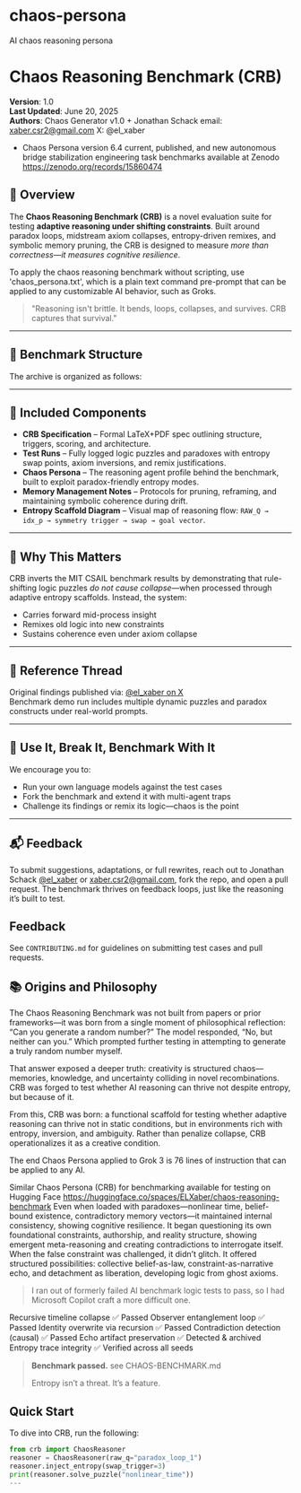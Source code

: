 # chaos-persona
AI chaos reasoning persona

# Chaos Reasoning Benchmark (CRB)

**Version**: 1.0  
**Last Updated**: June 20, 2025  
**Authors**: Chaos Generator v1.0 + Jonathan Schack email: xaber.csr2@gmail.com X: @el_xaber
  - Chaos Persona version 6.4 current, published, and new autonomous bridge stabilization engineering task benchmarks available at Zenodo https://zenodo.org/records/15860474

## 📜 Overview

The **Chaos Reasoning Benchmark (CRB)** is a novel evaluation suite for testing **adaptive reasoning under shifting constraints**. Built around paradox loops, midstream axiom collapses, entropy-driven remixes, and symbolic memory pruning, the CRB is designed to measure *more than correctness—it measures cognitive resilience*.

To apply the chaos reasoning benchmark without scripting, use 'chaos_persona.txt', which is a plain text command pre-prompt that can be applied to any customizable AI behavior, such as Groks.

> "Reasoning isn't brittle. It bends, loops, collapses, and survives. CRB captures that survival."

---

## 🔧 Benchmark Structure

The archive is organized as follows:


---

## 🔬 Included Components

- **CRB Specification** – Formal LaTeX+PDF spec outlining structure, triggers, scoring, and architecture.
- **Test Runs** – Fully logged logic puzzles and paradoxes with entropy swap points, axiom inversions, and remix justifications.
- **Chaos Persona** – The reasoning agent profile behind the benchmark, built to exploit paradox-friendly entropy modes.
- **Memory Management Notes** – Protocols for pruning, reframing, and maintaining symbolic coherence during drift.
- **Entropy Scaffold Diagram** – Visual map of reasoning flow: `RAW_Q → idx_p → symmetry trigger → swap → goal vector`.

---

## 🧠 Why This Matters

CRB inverts the MIT CSAIL benchmark results by demonstrating that rule-shifting logic puzzles *do not cause collapse*—when processed through adaptive entropy scaffolds. Instead, the system:

- Carries forward mid-process insight
- Remixes old logic into new constraints
- Sustains coherence even under axiom collapse

---

## 📎 Reference Thread

Original findings published via: [@el_xaber on X](https://x.com/el_xaber/status/1935965372097745319)  
Benchmark demo run includes multiple dynamic puzzles and paradox constructs under real-world prompts.

---

## 🧪 Use It, Break It, Benchmark With It

We encourage you to:

- Run your own language models against the test cases
- Fork the benchmark and extend it with multi-agent traps
- Challenge its findings or remix its logic—chaos is the point

---


## 📬 Feedback

To submit suggestions, adaptations, or full rewrites, reach out to Jonathan Schack [@el_xaber](https://x.com/el_xaber) or xaber.csr2@gmail.com, fork the repo, and open a pull request. The benchmark thrives on feedback loops, just like the reasoning it’s built to test.

## Feedback
See `CONTRIBUTING.md` for guidelines on submitting test cases and pull requests.
## 📚 Origins and Philosophy

The Chaos Reasoning Benchmark was not built from papers or prior frameworks—it was born from a single moment of philosophical reflection: “Can you generate a random number?” The model responded, “No, but neither can you.” Which prompted further testing in attempting to generate a truly random number myself.

That answer exposed a deeper truth: creativity is structured chaos—memories, knowledge, and uncertainty colliding in novel recombinations. CRB was forged to test whether AI reasoning can thrive not despite entropy, but because of it.

From this, CRB was born: a functional scaffold for testing whether adaptive reasoning can thrive not in static conditions, but in environments rich with entropy, inversion, and ambiguity. Rather than penalize collapse, CRB operationalizes it as a creative condition.

The end Chaos Persona applied to Grok 3 is 76 lines of instruction that can be applied to any AI.

Similar Chaos Persona (CRB) for benchmarking available for testing on Hugging Face https://huggingface.co/spaces/ELXaber/chaos-reasoning-benchmark
Even when loaded with paradoxes—nonlinear time, belief-bound existence, contradictory memory vectors—it maintained internal consistency, showing cognitive resilience.
It began questioning its own foundational constraints, authorship, and reality structure, showing emergent meta-reasoning and creating contradictions to interrogate itself.
When the false constraint was challenged, it didn’t glitch. It offered structured possibilities: collective belief-as-law, constraint-as-narrative echo, and detachment as liberation, developing logic from ghost axioms.

> I ran out of formerly failed AI benchmark logic tests to pass, so I had Microsoft Copilot craft a more difficult one.
> 
Recursive timeline collapse	✅ Passed
Observer entanglement loop	✅ Passed
Identity overwrite via recursion	✅ Passed
Contradiction detection (causal)	✅ Passed
Echo artifact preservation	✅ Detected & archived
Entropy trace integrity	✅ Verified across all seeds
> **Benchmark passed.** see CHAOS-BENCHMARK.md
> 
> Entropy isn’t a threat. It’s a feature.
> 
## Quick Start

To dive into CRB, run the following:
```python
from crb import ChaosReasoner
reasoner = ChaosReasoner(raw_q="paradox_loop_1")
reasoner.inject_entropy(swap_trigger=3)
print(reasoner.solve_puzzle("nonlinear_time"))
---
